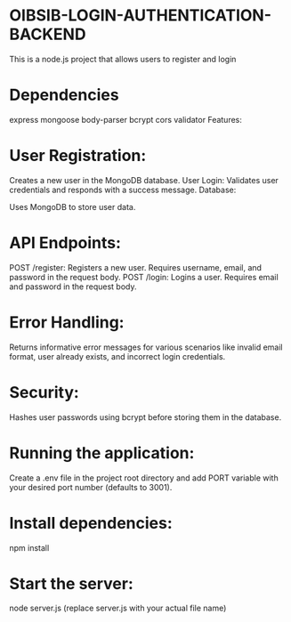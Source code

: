 # OIBSIB-LOGIN-AUTHENTICATION-BACKEND
This is a node.js project that allows users to register and login

# Dependencies

express
mongoose
body-parser
bcrypt
cors
validator
Features:

# User Registration: 
Creates a new user in the MongoDB database.
User Login: Validates user credentials and responds with a success message.
Database:

Uses MongoDB to store user data.
# API Endpoints:

POST /register: Registers a new user. Requires username, email, and password in the request body.
POST /login: Logins a user. Requires email and password in the request body.
# Error Handling:

Returns informative error messages for various scenarios like invalid email format, user already exists, and incorrect login credentials.
# Security:

Hashes user passwords using bcrypt before storing them in the database.
# Running the application:

Create a .env file in the project root directory and add PORT variable with your desired port number (defaults to 3001).
# Install dependencies: 
npm install
# Start the server:
 node server.js (replace server.js with your actual file name)